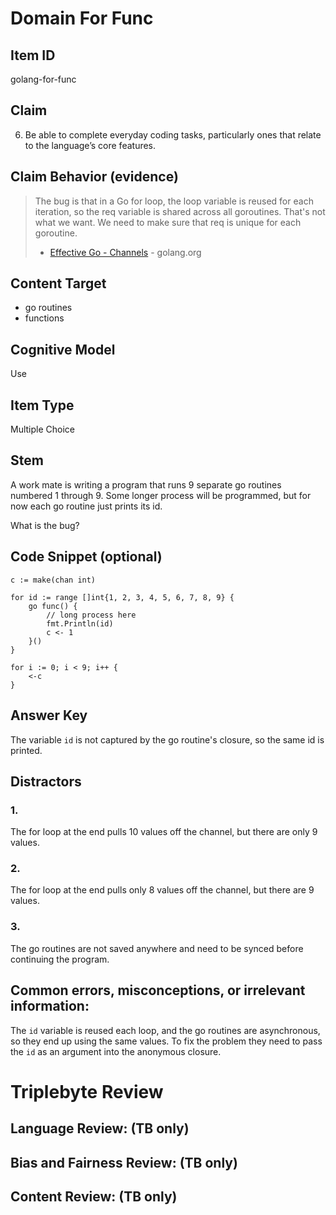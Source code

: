 # Domain For Func

## Item ID
golang-for-func

## Claim
6. Be able to complete everyday coding tasks, particularly ones that relate to the language’s core features.

## Claim Behavior (evidence)

> The bug is that in a Go for loop, the loop variable is reused for each iteration, so the req variable is shared across all goroutines. That's not what we want. We need to make sure that req is unique for each goroutine. 
> - [Effective Go - Channels](https://golang.org/doc/effective_go.html#channels) - golang.org

## Content Target
* go routines
* functions

## Cognitive Model
Use

## Item Type
Multiple Choice

## Stem
A work mate is writing a program that runs 9 separate go routines numbered 1 through 9.
Some longer process will be programmed, but for now each go routine just prints its id.

What is the bug?

## Code Snippet (optional)
```golang
c := make(chan int)

for id := range []int{1, 2, 3, 4, 5, 6, 7, 8, 9} {
    go func() {
        // long process here
        fmt.Println(id)
        c <- 1
    }()
}

for i := 0; i < 9; i++ {
    <-c
}
```


## Answer Key

The variable `id` is not captured by the go routine's closure, so the same id is printed.

## Distractors

### 1.
The for loop at the end pulls 10 values off the channel, but there are only 9 values.

### 2.
The for loop at the end pulls only 8 values off the channel, but there are 9 values.

### 3.
The go routines are not saved anywhere and need to be synced before continuing the program.


## Common errors, misconceptions, or irrelevant information:

The `id` variable is reused each loop, and the go routines are asynchronous, so they end up using the same values.
To fix the problem they need to pass the `id` as an argument into the anonymous closure.

# Triplebyte Review


## Language Review: (TB only)


## Bias and Fairness Review: (TB only)


## Content Review: (TB only)

